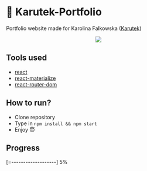 # 🎀 Karutek-Portfolio
Portfolio website made for Karolina Falkowska ([Karutek](https://www.instagram.com/karuutek/))

<p align="center"><img src="https://media.giphy.com/media/8lEyemJZPTF9Uub3T5/giphy.gif" /></p>


## Tools used
- [react](https://github.com/facebook/react)
- [react-materialize](https://github.com/react-materialize/react-materialize)
- [react-router-dom](https://github.com/ReactTraining/react-router)

## How to run?
* Clone repository
* Type in `npm install && npm start`
* Enjoy 😇

## Progress
[=-------------------] 5%
